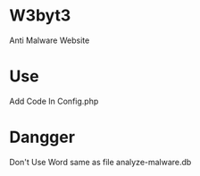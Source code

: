 # W3byt3
Anti Malware Website
# Use
Add Code In Config.php
# Dangger 
Don't Use Word same as file analyze-malware.db
